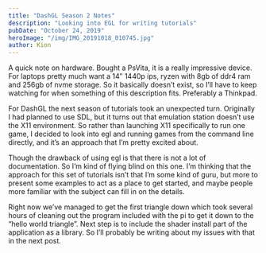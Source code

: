 ```yaml
---
title: "DashGL Season 2 Notes"
description: "Looking into EGL for writing tutorials"
pubDate: "October 24, 2019"
heroImage: "/img/IMG_20191018_010745.jpg"
author: Kion
---
```


A quick note on hardware. Bought a PsVita, it is a really impressive device. For laptops pretty much want a 14″ 1440p ips, ryzen with 8gb of ddr4 ram and 256gb of nvme storage. So it basically doesn’t exist, so I’ll have to keep watching for when something of this description fits. Preferably a Thinkpad.

For DashGL the next season of tutorials took an unexpected turn. Originally I had planned to use SDL, but it turns out that emulation station doesn’t use the X11 environment. So rather than launching X11 specifically to run one game, I decided to look into egl and running games from the command line directly, and it’s an approach that I’m pretty excited about.

Though the drawback of using egl is that there is not a lot of documentation. So I’m kind of flying blind on this one. I’m thinking that the approach for this set of tutorials isn’t that I’m some kind of guru, but more to present some examples to act as a place to get started, and maybe people more familiar with the subject can fill in on the details.

Right now we’ve managed to get the first triangle down which took several hours of cleaning out the program included with the pi to get it down to the “hello world triangle”. Next step is to include the shader install part of the application as a library. So I’ll probably be writing about my issues with that in the next post.